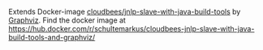 Extends Docker-image [cloudbees/jnlp-slave-with-java-build-tools](https://hub.docker.com/r/cloudbees/jnlp-slave-with-java-build-tools/) by [Graphviz](https://www.graphviz.org/).
Find the docker image at https://hub.docker.com/r/schultemarkus/cloudbees-jnlp-slave-with-java-build-tools-and-graphviz/
